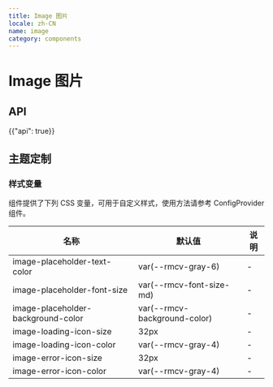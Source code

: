 ```yaml
---
title: Image 图片
locale: zh-CN
name: image
category: components
---
```


# Image 图片

## API

{{"api": true}}

## 主题定制

### 样式变量

组件提供了下列 CSS 变量，可用于自定义样式，使用方法请参考 ConfigProvider 组件。

| 名称                               | 默认值                       | 说明 |
| ---------------------------------- | ---------------------------- | ---- |
| image-placeholder-text-color       | var(--rmcv-gray-6)           | -    |
| image-placeholder-font-size        | var(--rmcv-font-size-md)     | -    |
| image-placeholder-background-color | var(--rmcv-background-color) | -    |
| image-loading-icon-size            | 32px                         | -    |
| image-loading-icon-color           | var(--rmcv-gray-4)           | -    |
| image-error-icon-size              | 32px                         | -    |
| image-error-icon-color             | var(--rmcv-gray-4)           | -    |
